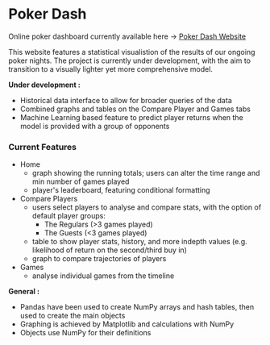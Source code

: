 # Poker Dash

Online poker dashboard currently available here -> 
[Poker Dash Website](https://poker-dash-t579yhkzser.streamlit.app/)

This website features a statistical visualistion of the results of our ongoing poker nights. The project is currently under development, with the aim to transition to a visually lighter yet more comprehensive model.

**Under development :**
- Historical data interface to allow for broader queries of the data
- Combined graphs and tables on the Compare Player and Games tabs 
- Machine Learning based feature to predict player returns when the model is provided with a group of opponents

### Current Features
   - Home
      - graph showing the running totals; users can alter the time range and min number of games played
      - player's leaderboard, featuring conditional formatting
   - Compare Players
      - users select players to analyse and compare stats, with the option of default player groups:
        - The Regulars (>3 games played)
        - The Guests (<3 games played)
      - table to show player stats, history, and more indepth values (e.g. likelihood of return on the second/third buy in)
      - graph to compare trajectories of players
  - Games
      - analyse individual games from the timeline


**General :**
 - Pandas have been used to create NumPy arrays and hash tables, then used to create the main objects
 - Graphing is achieved by Matplotlib and calculations with NumPy
 - Objects use NumPy for their definitions
